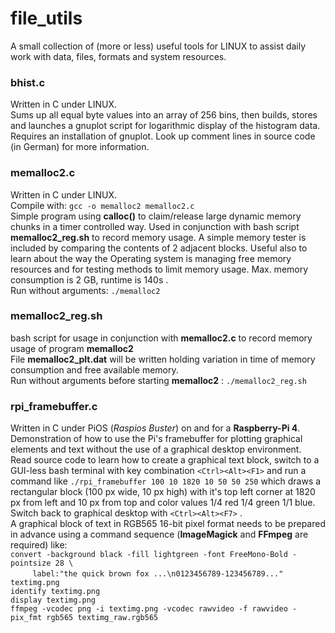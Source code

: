 # file_utils

A small collection of (more or less) useful tools for LINUX to assist daily work with data, files, formats and system resources.

### bhist.c
Written in C under LINUX.<br/>
Sums up all equal byte values into an array of 256 bins, then builds, stores and launches a gnuplot script for logarithmic display of the histogram data. Requires an installation of gnuplot. Look up comment lines in source code (in German) for more information.

### memalloc2.c
Written in C under LINUX.<br/>
Compile with: `gcc -o memalloc2 memalloc2.c` <br/>
Simple program using **calloc()** to claim/release large dynamic memory chunks in a timer controlled way.
Used in conjunction with bash script **memalloc2_reg.sh** to record memory usage. A simple memory tester is included by comparing the contents of 2 adjacent blocks.
Useful also to learn about the way the Operating system is managing free memory resources and for testing methods to limit memory usage.
Max. memory consumption is 2 GB, runtime is 140s .<br/>
Run without arguments: `./memalloc2`

### memalloc2_reg.sh
bash script for usage in conjunction with **memalloc2.c** to record memory usage of program **memalloc2** <br/>
File **memalloc2_plt.dat** will be written holding variation in time of memory consumption and free available memory.<br/>
Run without arguments before starting **memalloc2** : `./memalloc2_reg.sh`

### rpi_framebuffer.c
Written in C under PiOS (*Raspios Buster*) on and for a **Raspberry-Pi 4**.
Demonstration of how to use the Pi's framebuffer for plotting graphical elements and text without the use of a graphical desktop environment.<br/>
Read source code to learn how to create a graphical text block, switch to a GUI-less bash terminal with key combination `<Ctrl><Alt><F1>` and run a command like  `./rpi_framebuffer 100 10 1820 10 50 50 250`  which draws a rectangular block (100 px wide, 10 px high) with it's top left corner at 1820 px from left and 10 px from top and color values 1/4 red 1/4 green 1/1 blue.<br/>
Switch back to graphical desktop with `<Ctrl><Alt><F7>` .<br/>
A graphical block of text in RGB565 16-bit pixel format needs to be prepared in advance using a command sequence (**ImageMagick** and **FFmpeg** are required) like:<br/>
`convert -background black -fill lightgreen -font FreeMono-Bold -pointsize 28 \` <br/>
&nbsp;&nbsp;&nbsp;&nbsp;&nbsp;&nbsp;&nbsp;&nbsp;  `label:"the quick brown fox ...\n0123456789-123456789..." textimg.png` <br/>
`identify textimg.png` <br/>
`display textimg.png` <br/>
`ffmpeg -vcodec png -i textimg.png -vcodec rawvideo -f rawvideo -pix_fmt rgb565 textimg_raw.rgb565` <br/>
